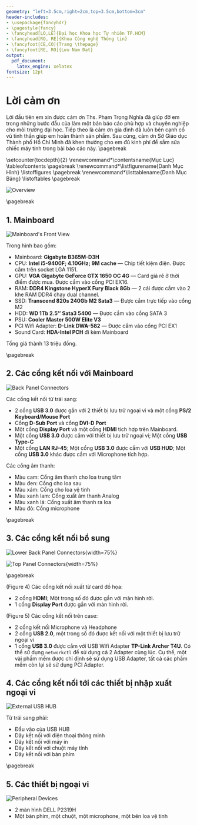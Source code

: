 ```yaml
---
geometry: "left=3.5cm,right=2cm,top=3.5cm,bottom=3cm"
header-includes:
- \usepackage{fancyhdr}
- \pagestyle{fancy}
- \fancyhead[LO,LE]{Đại học Khoa học Tự nhiên TP.HCM}
- \fancyhead[RO, RE]{Khoa Công nghệ Thông tin}
- \fancyfoot[CE,CO]{Trang \thepage}
- \fancyfoot[RE, RO]{Lưu Nam Đạt}
output: 
  pdf_document: 
    latex_engine: xelatex
fontsize: 12pt
---
```



# Lời cảm ơn

Lời đầu tiên em xin được cảm ơn Ths. Phạm Trọng Nghĩa đã giúp đỡ em trong những bước đầu của làm một bản báo cáo phù hợp và chuyên nghiệp cho môi trường đại học. Tiếp theo là cảm ơn gia đình đã luôn bên cạnh cổ vũ tinh thần giúp em hoàn thành sản phẩm. Sau cùng, cảm ơn Sở Giáo dục Thành phố Hồ Chí Minh đã khen thưởng cho em đủ kinh phí để sắm sửa chiếc máy tính trong bài báo cáo này.
\pagebreak

\setcounter{tocdepth}{2}
\renewcommand*\contentsname{Mục Lục}
\tableofcontents
\pagebreak
\renewcommand*\listfigurename{Danh Mục Hình}
\listoffigures
\pagebreak
\renewcommand*\listtablename{Danh Mục Bảng}
\listoftables
\pagebreak


![Overview](res/overview.png)

\pagebreak

## 1. Mainboard

![Mainboard's Front View](res/DSC_0663.JPG)

Trong hình bao gồm:

- Mainboard: **Gigabyte B365M-D3H**
- CPU: **Intel i5-9400F; 4.10GHz; 9M cache** — Chip tiết kiệm điện. Được cắm trên socket LGA 1151.
- GPU: **VGA Gigabyte GeForce GTX 1650 OC 4G** — Card giá rẻ ở thời điểm được mua. Được cắm vào cổng PCI EX16.
- RAM: **DDR4 Kingstone HyperX Fury Black 8Gb** — 2 cái được cắm vào 2 khe RAM DDR4 chạy dual channel.
- SSD: **Transcend 820s 240Gb M2 Sata3** — Được cắm trực tiếp vào cổng M2
- HDD: **WD 1Tb 2.5’’ Sata3 5400** — Được cắm vào cổng SATA 3
- PSU: **Cooler Master 500W Elite V3**
- PCI Wifi Adapter: **D-Link DWA-582** — Được cắm vào cổng PCI EX1
- Sound Card: **HDA-Intel PCH** đi kèm Mainboard

Tổng giá thành 13 triệu đồng.

\pagebreak

## 2. Các cổng kết nối với Mainboard

![Back Panel Connectors](res/DSC_0668.JPG)

Các cổng kết nối từ trái sang:

- 2 cổng **USB 3.0** được gắn với 2 thiết bị lưu trữ ngoại vi và một cổng **PS/2 Keyboard/Mouse Port**
- Cổng **D-Sub Port** và cổng **DVI-D Port**
- Một cổng **Display Port** và một cổng **HDMI** tích hợp trên Mainboard.
- Một cổng **USB 3.0** được cắm với thiết bị lưu trữ ngoại vi; Một cổng **USB Type-C**
- Một cổng **LAN RJ-45**; Một cổng **USB 3.0** được cắm với **USB HUD**; Một cổng **USB 3.0** khác được cắm với Microphone tích hợp.

Các cổng âm thanh:

- Màu cam: Cổng âm thanh cho loa trung tâm
- Màu đen: Cổng cho loa sau
- Màu xám: Cổng cho loa vệ tinh
- Màu xanh lam: Cổng xuất âm thanh Analog
- Màu xanh lá: Cổng xuất âm thanh ra loa
- Màu đỏ: Cổng microphone

\pagebreak

## 3. Các cổng kết nối bổ sung

![Lower Back Panel Connectors](res/DSC_0667.JPG){width=75%}

![Top Panel Connectors](res/DSC_0670.JPG){width=75%}

\pagebreak

(Figure 4) Các cổng kết nối xuất từ card đồ họa:

- 2 cổng **HDMI**; Một trong số đó được gắn với màn hình rời.
- 1 cổng **Display Port** được gắn với màn hình rời.

(Figure 5) Các cổng kết nối trên case:

- 2 cổng kết nối Microphone và Headphone
- 2 cổng **USB 2.0**, một trong số đó được kết nối với một thiết bị lưu trữ ngoại vi
- 1 cổng **USB 3.0** được cắm với USB Wifi Adapter **TP-Link Archer T4U**. Có thể sử dụng `networkctl` để sử dụng cả 2 Adapter cùng lúc. Cụ thể, một vài phầm mềm được chỉ định sẽ sử dụng USB Adapter, tất cả các phầm mềm còn lại sẽ sử dụng PCI Adapter.

## 4. Các cổng kết nối tới các thiết bị nhập xuất ngoại vi

![External USB HUB](res/DSC_0665.JPG)

Từ trái sang phải:

- Đầu vào của USB HUB
- Dây kết nối với điện thoại thông minh
- Dây kết nối với máy in
- Dây kết nối với chuột máy tính
- Dây kết nối với bàn phím

\pagebreak

## 5. Các thiết bị ngoại vi

![Peripheral Devices](res/DSC_0671.JPG)

- 2 màn hình DELL P2319H
- Một bàn phím, một chuột, một microphone, một bên loa vệ tinh
